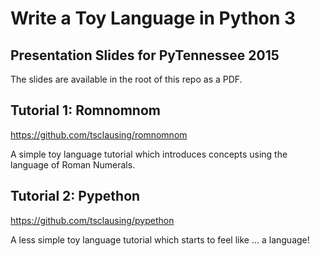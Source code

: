 # Write a Toy Language in Python 3

## Presentation Slides for PyTennessee 2015

The slides are available in the root of this repo as a PDF.

## Tutorial 1: Romnomnom

https://github.com/tsclausing/romnomnom

A simple toy language tutorial which introduces concepts using the language of Roman Numerals.

## Tutorial 2: Pypethon

https://github.com/tsclausing/pypethon

A less simple toy language tutorial which starts to feel like ... a language!
